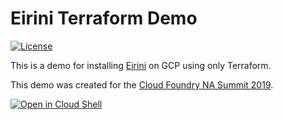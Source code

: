 # Eirini Terraform Demo
[![License](https://img.shields.io/badge/license-Apache%202.0-blue.svg)](https://opensource.org/licenses/Apache-2.0)

This is a demo for installing [Eirini](https://github.com/cloudfoundry-incubator/eirini) on GCP using only Terraform.

This demo was created for the [Cloud Foundry NA Summit 2019](https://www.cloudfoundry.org/event/nasummit2019/).

[![Open in Cloud Shell](https://gstatic.com/cloudssh/images/open-btn.svg)](https://console.cloud.google.com/cloudshell/editor?cloudshell_git_repo=https%3A%2F%2Fgithub.com%2FGoogleCloudPlatform%2Fgraphite-talks&cloudshell_git_branch=cf-na-summit-2019&cloudshell_image=gcr.io%2graphite-cloud-shell-images%2cf-on-k8s&cloudshell_tutorial=tutorial.md&cloudshell_working_dir=cf-na-summit-2019_cf-on-k8s&cloudshell_open_in_editor=terraform.tfvars)
